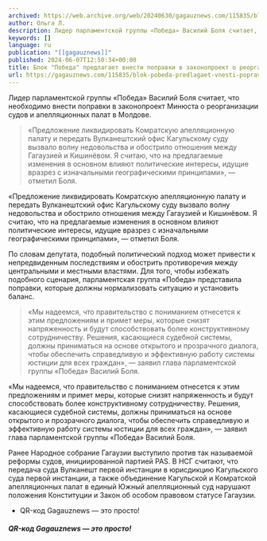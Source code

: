 ```yaml
---
archived: https://web.archive.org/web/20240630/gagauznews.com/115835/blok-pobeda-predlagaet-vnesti-popravki-v-zakonoproekt-o-reorganizatsii-sudov.html
author: Ольга Л.
description: Лидер парламентской группы «Победа» Василий Боля считает, что необходимо внести поправки в законопроект Минюста о реорганизации судов и апелляционных палат в Молдове. «Предложение ликвидировать Комратскую апелляционную палату и передать Вулканештский офис Кагульскому суду вызвало волну недовольства и обострило отношения между Гагаузией и Кишинёвом. Я считаю, что на предлагаемые изменения в основном влияют политические интересы, идущие вразрез с изначальными географическими принципами», — отметил Боля. По словам депутата, подобный политический подход может привести к непредвиденным последствиям и обострить противоречия между центральными и местными властями. Для того, чтобы избежать подобного сценария, парламентская группа «Победа» представила поправки, которые должны нормализовать ситуацию и установить баланс. […]
keywords: []
language: ru
publication: "[[gagauznews]]"
published: 2024-06-07T12:50:34+00:00
title: Блок "Победа" предлагает внести поправки в законопроект о реорганизации судов
url: https://gagauznews.com/115835/blok-pobeda-predlagaet-vnesti-popravki-v-zakonoproekt-o-reorganizatsii-sudov.html
---
```


Лидер парламентской группы «Победа» Василий Боля считает, что необходимо внести поправки в законопроект Минюста о реорганизации судов и апелляционных палат в Молдове.

> «Предложение ликвидировать Комратскую апелляционную палату и передать Вулканештский офис Кагульскому суду вызвало волну недовольства и обострило отношения между Гагаузией и Кишинёвом. Я считаю, что на предлагаемые изменения в основном влияют политические интересы, идущие вразрез с изначальными географическими принципами», — отметил Боля.

«Предложение ликвидировать Комратскую апелляционную палату и передать Вулканештский офис Кагульскому суду вызвало волну недовольства и обострило отношения между Гагаузией и Кишинёвом. Я считаю, что на предлагаемые изменения в основном влияют политические интересы, идущие вразрез с изначальными географическими принципами», — отметил Боля.

По словам депутата, подобный политический подход может привести к непредвиденным последствиям и обострить противоречия между центральными и местными властями. Для того, чтобы избежать подобного сценария, парламентская группа «Победа» представила поправки, которые должны нормализовать ситуацию и установить баланс.

> «Мы надеемся, что правительство с пониманием отнесется к этим предложениям и примет меры, которые снизят напряженность и будут способствовать более конструктивному сотрудничеству. Решения, касающиеся судебной системы, должны приниматься на основе открытого и прозрачного диалога, чтобы обеспечить справедливую и эффективную работу системы юстиции для всех граждан», — заявил глава парламентской группы «Победа» Василий Боля.

«Мы надеемся, что правительство с пониманием отнесется к этим предложениям и примет меры, которые снизят напряженность и будут способствовать более конструктивному сотрудничеству. Решения, касающиеся судебной системы, должны приниматься на основе открытого и прозрачного диалога, чтобы обеспечить справедливую и эффективную работу системы юстиции для всех граждан», — заявил глава парламентской группы «Победа» Василий Боля.

Ранее Народное собрание Гагаузии выступило против так называемой реформы судов, инициированной партией PAS. В НСГ считают, что передача суда Вулканешт первой инстанции в юрисдикцию Кагульского суда первой инстанции, а также объединение Кагульской и Комратской апелляционных палат в единый Южный апелляционный суд нарушают положения Конституции и Закон об особом правовом статусе Гагаузии.

* QR-код Gagauznews — это просто!

##### QR-код Gagauznews — это просто!